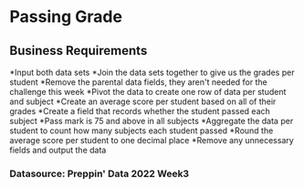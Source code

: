 # Passing Grade

## Business Requirements
*Input both data sets
*Join the data sets together to give us the grades per student
*Remove the parental data fields, they aren't needed for the challenge this week
*Pivot the data to create one row of data per student and subject
*Create an average score per student based on all of their grades
*Create a field that records whether the student passed each subject
*Pass mark is 75 and above in all subjects
*Aggregate the data per student to count how many subjects each student passed
*Round the average score per student to one decimal place
*Remove any unnecessary fields and output the data

### Datasource: Preppin' Data 2022 Week3 